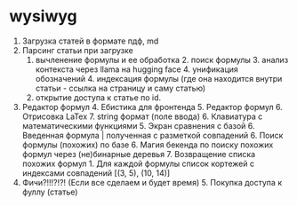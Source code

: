# wysiwyg
1. Загрузка статей в формате пдф, md
2. Парсинг статьи при загрузке 
	1. вычленение формулы и ее обработка 
		2. поиск формулы
		3. анализ контекста через llama на hugging face
			4. унификация обозначений
		4. индексация формулы (где она находится внутри статьи - ссылка на страницу и саму статью)
	2. открытие доступа к статье по id.
3. Редактор формул
	4. Ебистика для фронтенда
		5. Редактор формул
			6. Отрисовка LaTex
			7. string формат (поле ввода)
		6. Клавиатура с математическими функциями
	5. Экран сравнения с базой
		6. Введенная формула | полученная с разметкой совпадений
	6. Поиск формулы (похожих) по базе
		6. Магия бекенда по поиску похожих формул через (не)бинарные деревья
		7. Возвращение списка похожих формул
			1. Для каждой формулы список кортежей с индексами совпадений [(3, 5), (10, 14)]
4. Фичи?!!!?!?! (Если все сделаем и будет время)
	5. Покупка доступа к фуллу (статье)
